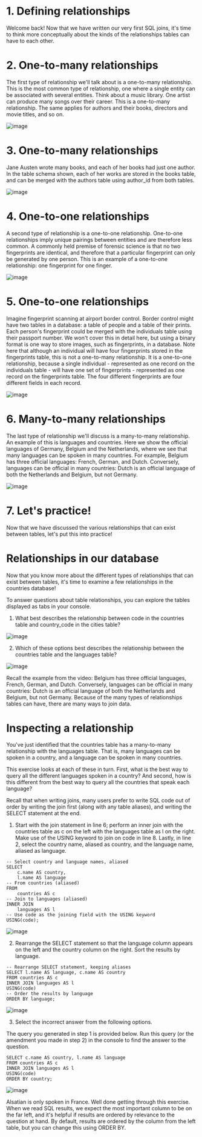 # 1. Defining relationships

Welcome back! Now that we have written our very first SQL joins, it's time to think more conceptually about the kinds of the relationships tables can have to each other.

# 2. One-to-many relationships

The first type of relationship we'll talk about is a one-to-many relationship. This is the most common type of relationship, one where a single entity can be associated with several entities. Think about a music library. One artist can produce many songs over their career. This is a one-to-many relationship. The same applies for authors and their books, directors and movie titles, and so on.

![image](https://github.com/artempohribnyi/datacamp/assets/113499718/9f8ca7c6-015a-460c-84b4-c4528430666c)

# 3. One-to-many relationships

Jane Austen wrote many books, and each of her books had just one author. In the table schema shown, each of her works are stored in the books table, and can be merged with the authors table using author_id from both tables.

![image](https://github.com/artempohribnyi/datacamp/assets/113499718/268157fb-c9d0-4598-b8e3-5d2d737728b5)

# 4. One-to-one relationships

A second type of relationship is a one-to-one relationship. One-to-one relationships imply unique pairings between entities and are therefore less common. A commonly held premise of forensic science is that no two fingerprints are identical, and therefore that a particular fingerprint can only be generated by one person. This is an example of a one-to-one relationship: one fingerprint for one finger.

![image](https://github.com/artempohribnyi/datacamp/assets/113499718/db50df75-9952-43a5-8c8e-6b16acca3485)

# 5. One-to-one relationships

Imagine fingerprint scanning at airport border control. Border control might have two tables in a database: a table of people and a table of their prints. Each person's fingerprint could be merged with the individuals table using their passport number. We won't cover this in detail here, but using a binary format is one way to store images, such as fingerprints, in a database. Note here that although an individual will have four fingerprints stored in the fingerprints table, this is not a one-to-many relationship. It is a one-to-one relationship, because a single individual - represented as one record on the individuals table - will have one set of fingerprints - represented as one record on the fingerprints table. The four different fingerprints are four different fields in each record.

![image](https://github.com/artempohribnyi/datacamp/assets/113499718/b7893ce0-44e6-4709-ad57-c7bbeb570e91)

# 6. Many-to-many relationships

The last type of relationship we'll discuss is a many-to-many relationship. An example of this is languages and countries. Here we show the official languages of Germany, Belgium and the Netherlands, where we see that many languages can be spoken in many countries. For example, Belgium has three official languages: French, German, and Dutch. Conversely, languages can be official in many countries: Dutch is an official language of both the Netherlands and Belgium, but not Germany.

![image](https://github.com/artempohribnyi/datacamp/assets/113499718/a86f87ba-3958-437c-846b-6291150b5ca6)

# 7. Let's practice!

Now that we have discussed the various relationships that can exist between tables, let's put this into practice!

# Relationships in our database

Now that you know more about the different types of relationships that can exist between tables, it's time to examine a few relationships in the countries database!

To answer questions about table relationships, you can explore the tables displayed as tabs in your console.

1. What best describes the relationship between code in the countries table and country_code in the cities table?

![image](https://github.com/artempohribnyi/datacamp/assets/113499718/ff578f01-2236-4ab2-b8cb-816e85a5d39e)

2. Which of these options best describes the relationship between the countries table and the languages table?

![image](https://github.com/artempohribnyi/datacamp/assets/113499718/a28b9966-7e35-421e-bc34-b53546f30fc5)

Recall the example from the video: Belgium has three official languages, French, German, and Dutch. Conversely, languages can be official in many countries: Dutch is an official language of both the Netherlands and Belgium, but not Germany. Because of the many types of relationships tables can have, there are many ways to join data.

# Inspecting a relationship

You've just identified that the countries table has a many-to-many relationship with the languages table. That is, many languages can be spoken in a country, and a language can be spoken in many countries.

This exercise looks at each of these in turn. First, what is the best way to query all the different languages spoken in a country? And second, how is this different from the best way to query all the countries that speak each language?

Recall that when writing joins, many users prefer to write SQL code out of order by writing the join first (along with any table aliases), and writing the SELECT statement at the end.

1. Start with the join statement in line 6; perform an inner join with the countries table as c on the left with the languages table as l on the right.
Make use of the USING keyword to join on code in line 8.
Lastly, in line 2, select the country name, aliased as country, and the language name, aliased as language.

```
-- Select country and language names, aliased
SELECT 
    c.name AS country,
    l.name AS language
-- From countries (aliased)
FROM 
    countries AS c
-- Join to languages (aliased)
INNER JOIN 
    languages AS l
-- Use code as the joining field with the USING keyword
USING(code);
```

![image](https://github.com/artempohribnyi/datacamp/assets/113499718/b76b50f9-d221-4b52-bfb8-36a23761523a)

2. Rearrange the SELECT statement so that the language column appears on the left and the country column on the right.
Sort the results by language.

```
-- Rearrange SELECT statement, keeping aliases
SELECT l.name AS language, c.name AS country
FROM countries AS c
INNER JOIN languages AS l
USING(code)
-- Order the results by language
ORDER BY language;
```

![image](https://github.com/artempohribnyi/datacamp/assets/113499718/26d601ac-000d-420a-8d87-69469a562b73)


3. Select the incorrect answer from the following options.

The query you generated in step 1 is provided below. Run this query (or the amendment you made in step 2) in the console to find the answer to the question.
```
SELECT c.name AS country, l.name AS language
FROM countries AS c
INNER JOIN languages AS l
USING(code)
ORDER BY country;
```

![image](https://github.com/artempohribnyi/datacamp/assets/113499718/69b31dc9-d584-4d3c-b295-bb0de215009a)

Alsatian is only spoken in France. Well done getting through this exercise. When we read SQL results, we expect the most important column to be on the far left, and it's helpful if results are ordered by relevance to the question at hand. By default, results are ordered by the column from the left table, but you can change this using ORDER BY.

